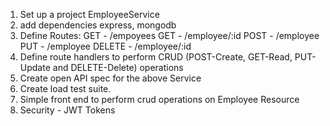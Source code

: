 1. Set up a project EmployeeService
2. add dependencies express, mongodb
3. Define Routes: 
   GET - /empoyees
   GET - /employee/:id
   POST - /employee
   PUT  - /employee
   DELETE - /employee/:id
4. Define route handlers to perform CRUD (POST-Create, GET-Read, PUT-Update and DELETE-Delete) operations
5. Create open API spec for the above Service
6. Create load test suite.
7. Simple front end  to perform crud operations on Employee Resource
8. Security - JWT Tokens
